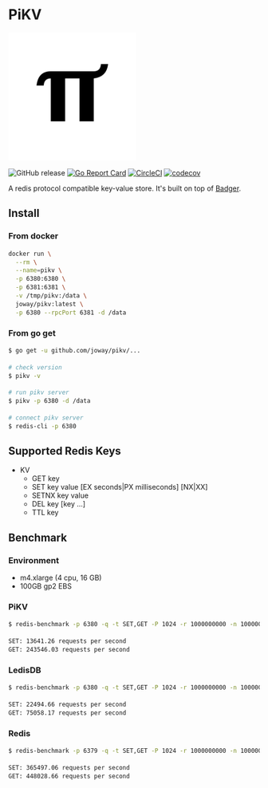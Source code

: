 # PiKV

<img width="256px" src="logo.png" alt="logo">

![GitHub release](https://img.shields.io/github/tag/joway/pikv.svg?label=release)
[![Go Report Card](https://goreportcard.com/badge/github.com/joway/pikv)](https://goreportcard.com/report/github.com/joway/pikv)
[![CircleCI](https://circleci.com/gh/joway/pikv.svg?style=shield)](https://circleci.com/gh/joway/imagic)
[![codecov](https://codecov.io/gh/joway/pikv/branch/master/graph/badge.svg)](https://codecov.io/gh/joway/pikv)

A redis protocol compatible key-value store. It's built on top of [Badger](https://github.com/dgraph-io/badger).

## Install

### From docker

```bash
docker run \
  --rm \
  --name=pikv \
  -p 6380:6380 \
  -p 6381:6381 \
  -v /tmp/pikv:/data \
  joway/pikv:latest \
  -p 6380 --rpcPort 6381 -d /data
```

### From go get

```bash
$ go get -u github.com/joway/pikv/...

# check version
$ pikv -v

# run pikv server
$ pikv -p 6380 -d /data

# connect pikv server
$ redis-cli -p 6380
```

## Supported Redis Keys

- KV
  - GET key  
  - SET key value [EX seconds|PX milliseconds] [NX|XX]
  - SETNX key value  
  - DEL key [key ...]
  - TTL key

## Benchmark

### Environment

- m4.xlarge (4 cpu, 16 GB)
- 100GB gp2 EBS 

### PiKV

```bash
$ redis-benchmark -p 6380 -q -t SET,GET -P 1024 -r 1000000000 -n 1000000

SET: 13641.26 requests per second
GET: 243546.03 requests per second
```

### LedisDB

```bash
$ redis-benchmark -p 6380 -q -t SET,GET -P 1024 -r 1000000000 -n 1000000

SET: 22494.66 requests per second
GET: 75058.17 requests per second
```

### Redis

```bash
$ redis-benchmark -p 6379 -q -t SET,GET -P 1024 -r 1000000000 -n 1000000

SET: 365497.06 requests per second
GET: 448028.66 requests per second
```
